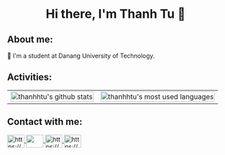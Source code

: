 <h1 align="center">Hi there, I'm Thanh Tu 👋</h1>

## About me:
🌱 I'm a student at Danang University of Technology. <br>

## Activities:
<table style="width:100%">
  <tr>
    <td> 
      <img src="https://github-readme-stats.vercel.app/api?username=thanhhtu&show_icons=true&count_private=true&theme=buefy&hide_border=true&custom_title=Thanh%20Tu's%20GitHub%20Stats" alt="thanhhtu's github stats" width="100%"/>
    </td>
    <td>
      <img align="center" src="https://github-readme-stats.vercel.app/api/top-langs/?username=thanhhtu&layout=compact&theme=buefy&hide_border=true" alt="thanhhtu's most used languages" width="100%"/>
    </td>
  </tr>
</table>

## Contact with me:
<p>
  <a href="https://github.com/thanhhtu" target="blank">
    <img align="center" src="https://cdn.jsdelivr.net/npm/simple-icons@v5/icons/github.svg" alt="https://github.com/thanhhtu" height="30" width="40" />
  </a>
  <a href="mailto: thanhtuvo2004@gmail.com" target="blank">
    <img align="center" src="https://cdn.jsdelivr.net/npm/simple-icons@v5/icons/gmail.svg" height="30" width="40" />
  </a>
  <a href="https://www.facebook.com/hellothanhhtu" target="blank">
    <img align="center" src="https://cdn.jsdelivr.net/npm/simple-icons@v5/icons/facebook.svg" alt="https://www.facebook.com/hellothanhhtu" height="30" width="40" />
  </a>
  <a href="https://www.linkedin.com/in/thanhhtu/" target="blank">
    <img align="center" src="https://cdn.jsdelivr.net/npm/simple-icons@v5/icons/linkedin.svg" alt="https://www.linkedin.com/in/thanhhtu/" height="30" width="40" />
  </a>
</p>
